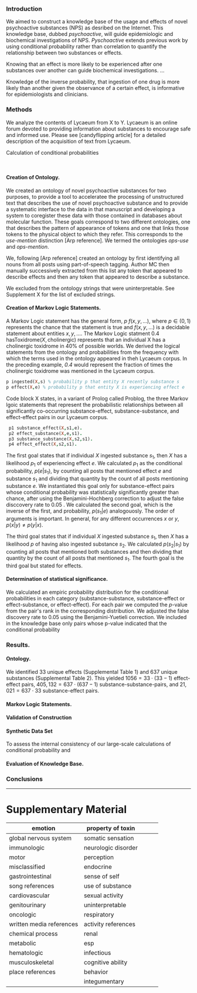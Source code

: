 ### Introduction 

We aimed to construct a knowledge base of the usage and effects of novel psychoactive substances (NPS) as desribed on the Internet. This knowledge base, dubbed _psychoactive_, will guide epidemiologic and biochemical investigations of NPS. _Pyschoactive_ extends previous work by using conditional probability rather than correlation to quantify the relationship between two substances or effects. 

Knowing that an effect is more likely to be experienced after one substances over another can guide biochemical investigations. ...



Knowledge of the inverse probability, that ingestion of one drug is more likely than another given the observance of a certain effect, is informative for epidemiologists and clinicians. 




### Methods

We analyze the contents of Lycaeum from X to Y. Lycaeum is an online forum devoted to providing information about substances to encourage safe and informed use. Please see [candyflipping article] for a detailed description of the acquisition of text from Lycaeum. 

Calculation of conditional probabilities

​    

#### Creation of Ontology.

 We created an ontology of novel psychoactive substances for two purposes, to provide a tool to acceleratee the processing of unstructured text that describes the use of novel psychoactive substance and to provide a systematic interface to the data in that manuscript and developing a system to coregister these data with those contained in databases about molecular function. These goals correspond to two different ontologies, one that describes the pattern of appearance of tokens and one that links those tokens to the physical object to which they refer. This corresponds to the _use-mention_ distinction [Arp reference]. We termed the ontologies _ops-use_ and _ops-mention_.

  We, following [Arp reference] created an ontology by first identifying all nouns from all posts using part-of-speech tagging. Author MC then manually successively extracted from this list any token that appeared to describe effects and then any token that appeared to describe a substance.  

  We excluded from the ontology strings that were uninterpretable. See Supplement X for the list of excluded strings.   


#### Creation of Markov Logic Statements.

   A Markov Logic statement has the general form, $p\; f\left(x,y,\ldots\right)$, where $p \in \left(0,1\right)$  represents the chance that the statement is true and $f\left(x,y,\ldots\right)$ is a decidable statement about entities $x,y,\ldots$. The Markov Logic statment $0.4 \; \textrm{hasToxidrome}\left(X,\textrm{cholinergic}\right)$ represents that an individual X has a cholinergic toxidrome in 40% of possible worlds. We derived the logical statements from the ontology and probabilities from the frequency with which the terms used in the ontology appeared in theh Lycaeum corpus. In the preceding example, _0.4_ would represent the fraction of times the cholinergic toxidrome was mentioned in the Lycaeum corpus. 

```prolog
p ingested(X,s) % probability p that entity X recently substance s
p effect(X,e) % probability p that entity X is experiencing effect e
```









Code block X states, in a variant of Prolog called Problog, the three Markov lgoic statements that  represent the probabilistic relationships between all significantly co-occurring substance-effect, substance-substance, and effect-effect pairs in our Lycaeum corpus. 

```prolog
 p1 substance_effect(X,s1,e).
 p2 effect_substance(X,e,s1).
 p3 substance_substance(X,s2,s1).
 p4 effect_effect(X,s2,s1).
```

The first goal states that if individual $X$ ingested substance $s_1$, then $X$ has a likelihood $p_1$ of experiencing effect $e$.  We calculated $p_1$ as the conditional probability, $p\left(e|s_1\right)$, by counting all posts that mentioned effect $e$ and substance $s_1$ and dividing that quantity by the count of all posts mentioning substance $e$. We instantiated this goal only for substance-effect pairs whose conditional probability was statistically significantly greater than chance, after using the Benjamini-Hochberg correction to adjust the false disccovery rate to $0.05$ . We calculated the second goal, which is the inverse of the first, and probability, $p\left(s_1\right|e)$ analogouosly.  The order of arguments is important. In general, for any different occurrences $x$ or $y$,  $p\left(x|y\right) \neq p\left(y | x\right)$.   

The third goal states that if  individual _$X$_ ingested substance $s_1$, then $X$ has a likelihood $p$ of having also ingested substance $s_2$. We calculated $p\left(s_2|s_1\right)$ by counting all posts that mentioned both substances and then dividing that quantity by the count of all posts that mentioned $s_1$. The fourth goal is the third goal but stated for effects. 

#### Determination of statistical significance.  

We calculated an empiric probability distribution for the conditional probabilities in each category (substance-substance, substance-effect or effect-substance, or effect-effect).  For each pair we computed the $p$-value from the pair's rank in the corresponding distribution. We adjusted the false discovery rate to 0.05 using the Benjamini-Yuetieli correction. We included in the knowledge base only pairs whose p-value indicated that the conditional probability   





### Results. 

#### Ontology.  
 We identified $33$ unique effects (Supplemental Table 1) and $637$ unique substances 
(Supplemental Table 2).  This yielded $1056=33\cdot\left(33-1\right)$ effect-effect pairs, $405,132 = 637\cdot\left(637-1\right)$  substance-substance-pairs, and $21,021 = 637 \cdot 33$ substance-effect pairs. 

#### Markov Logic Statements.



#### Validation of Construction 

#### Synthetic Data Set

 To assess the internal consistency of our large-scale calculations of conditional probability and 





#### Evaluation of Knowledge Base.

####  



### Conclusions



---

# Supplementary Material 

 

| emotion                   | property of  toxin  |      |      |      |
| ------------------------- | ------------------- | ---- | ---- | ---- |
| global  nervous system    | somatic sensation   |      |      |      |
| immunologic               | neurologic disorder |      |      |      |
| motor                     | perception          |      |      |      |
| misclassified             | endocrine           |      |      |      |
| gastrointestinal          | sense of self       |      |      |      |
| song  references          | use of substance    |      |      |      |
| cardiovascular            | sexual activity     |      |      |      |
| genitourinary             | uninterpretable     |      |      |      |
| oncologic                 | respiratory         |      |      |      |
| written  media references | activity references |      |      |      |
| chemical  process         | renal               |      |      |      |
| metabolic                 | esp                 |      |      |      |
| hematologic               | infectious          |      |      |      |
| musculoskeletal           | cognitive ability   |      |      |      |
| place  references         | behavior            |      |      |      |
|                           | integumentary       |      |      |      |